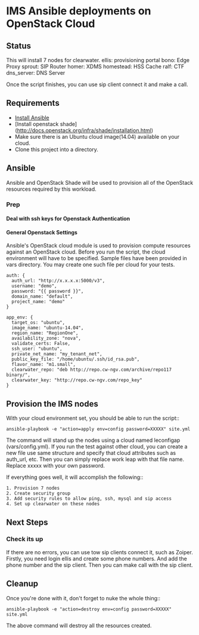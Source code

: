 # IMS Ansible deployments on OpenStack Cloud

## Status

This will install 7 nodes for clearwater.
  ellis: provisioning portal
  bono: Edge Proxy
  sprout: SIP Router
  homer: XDMS
  homestead: HSS Cache
  ralf: CTF
  dns_server: DNS Server


Once the script finishes, you can use sip client connect it and make a call.

## Requirements

- [Install Ansible](http://docs.ansible.com/ansible/intro_installation.html)
- [Install openstack shade] (http://docs.openstack.org/infra/shade/installation.html)
- Make sure there is an Ubuntu cloud image(14.04) available on your cloud.
- Clone this project into a directory.

## Ansible

Ansible and OpenStack Shade will be used to provision all of the OpenStack
resources required by this workload.

### Prep

#### Deal with ssh keys for Openstack Authentication

#### General Openstack Settings

Ansible's OpenStack cloud module is used to provision compute resources
against an OpenStack cloud. Before you run the script, the cloud environment
will have to be specified. Sample files have been provided in vars directory.
You may create one such file per cloud for your tests.

    auth: {
      auth_url: "http://x.x.x.x:5000/v3",
      username: "demo",
      password: "{{ password }}",
      domain_name: "default",
      project_name: "demo"
    }

    app_env: {
      target_os: "ubuntu",
      image_name: "ubuntu-14.04",
      region_name: "RegionOne",
      availability_zone: "nova",
      validate_certs: False,
      ssh_user: "ubuntu",
      private_net_name: "my_tenant_net",
      public_key_file: "/home/ubuntu/.ssh/id_rsa.pub",
      flavor_name: "m1.small",
      clearwater_repo: "deb http://repo.cw-ngv.com/archive/repo117 binary/",
      clearwater_key: "http://repo.cw-ngv.com/repo_key"
    }


## Provision the IMS nodes

With your cloud environment set, you should be able to run the script::

    ansible-playbook -e "action=apply env=config password=XXXXX" site.yml

The command will stand up the nodes using a cloud named leconfigap
(vars/config.yml).
If you run the test against other cloud, you can create a new file use same
structure and specify that cloud attributes such as auth_url, etc. Then you
can simply replace work leap with that file name. Replace xxxxx with your
own password.

If everything goes well, it will accomplish the following::

    1. Provision 7 nodes
    2. Create security group
    3. Add security rules to allow ping, ssh, mysql and sip access
    4. Set up clearwater on these nodes


## Next Steps

### Check its up

If there are no errors, you can use tow sip clients connect it, such as Zoiper.
Firstly, you need login ellis and create some phone numbers. And add the phone
number and the sip client.
Then you can make call with the sip client.

## Cleanup

Once you're done with it, don't forget to nuke the whole thing::

    ansible-playbook -e "action=destroy env=config password=XXXXX" site.yml

The above command will destroy all the resources created.
